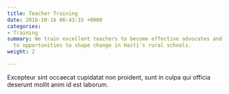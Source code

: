 ```yaml
---
title: Teacher Training
date: 2018-10-16 06:43:15 +0000
categories:
- Training
summary: We train excellent teachers to become effective advocates and connect them
  to opportunities to shape change in Haiti's rural schools.
weight: 2

---
```

Excepteur sint occaecat cupidatat non proident, sunt in culpa qui officia deserunt mollit anim id est laborum.